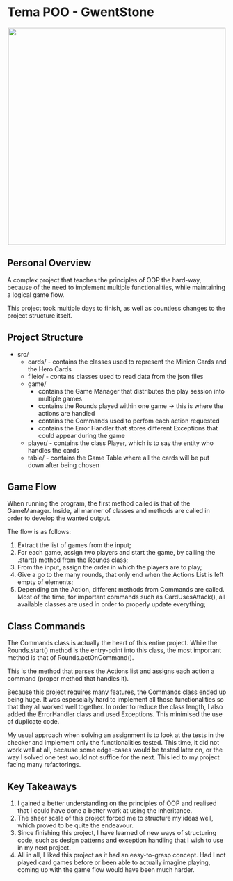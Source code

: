 

# Tema POO  - GwentStone

<div align="center"><img src="https://media1.tenor.com/m/8roYGyMXjrgAAAAd/cyno-genshin-impact.gif" width="500px"></div>

## Personal Overview

A complex project that teaches the principles of OOP the hard-way, because of the need to implement multiple functionalities, while maintaining a logical game flow.

This project took multiple days to finish, as well as countless changes to the project structure itself.

## Project Structure

* src/
  * cards/ - contains the classes used to represent the Minion Cards and the Hero Cards
  * fileio/ - contains classes used to read data from the json files
  * game/
    * contains the Game Manager that distributes the play session into multiple games
    * contains the Rounds played within one game -> this  is where the actions are handled
    * contains the Commands used to perfom each action requested
    * contains the Error Handler that stores different Exceptions that could appear during the game
  * player/ - contains the class Player, which is to say the entity who handles the cards
  * table/ - contains the Game Table where all the cards will be put down after being chosen

## Game Flow

When running the program, the first method called is that of the GameManager. Inside, all manner of classes and methods are called in order to develop the wanted output.

The flow is as follows:
1. Extract the list of games from the input;
2. For each game, assign two players and start the game, by calling the .start() method from the Rounds class;
3. From the input, assign the order in which the players are to play;
4. Give a go to the many rounds, that only end when the Actions List is left empty of elements;
5. Depending on the Action, different methods from Commands are called. Most of the time, for important commands such as CardUsesAttack(), all available classes are used in order to properly update everything;

## Class Commands

The Commands class is actually the heart of this entire project. While the Rounds.start() method is the entry-point into this class, the most important method is that of Rounds.actOnCommand().

This is the method that parses the Actions list and assigns each action a command (proper method that handles it).

Because this project requires many features, the Commands class ended up being huge. It was espescially hard to implement all those functionalities so that they all worked well together.
In order to reduce the class length, I also added the ErrorHandler class and used Exceptions. This minimised the use of duplicate code.

My usual approach when solving an assignment is to look at the tests in the checker and implement only the functionalities tested. This time, it did not work well at all, because
some edge-cases would be tested later on, or the way I solved one test would not suffice for the next. This led to my project facing many refactorings.

## Key Takeaways

1. I gained a better understanding on the principles of OOP and realised that I could have done a better work at using the inheritance.
2. The sheer scale of this project forced me to structure my ideas well, which proved to be quite the endeavour.
3. Since finishing this project, I have learned of new ways of structuring code, such as design patterns and exception handling that I wish to use in my next project.
4. All in all, I liked this project as it had an easy-to-grasp concept. Had I not played card games before or been able to actually imagine playing, coming up with the game flow would have been much harder.

